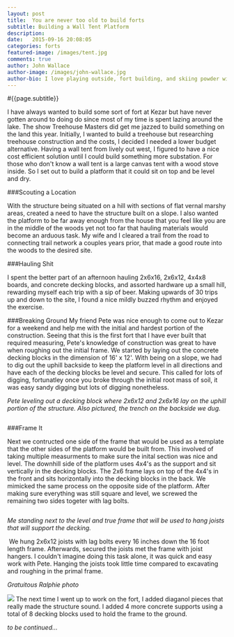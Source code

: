 ```yaml
---
layout: post
title:  You are never too old to build forts
subtitle: Building a Wall Tent Platform
description:
date:   2015-09-16 20:08:05
categories: forts
featured-image: /images/tent.jpg
comments: true
author: John Wallace
author-image: /images/john-wallace.jpg
author-bio: I love playing outside, fort building, and skiing powder with my wife and dog.  Currently a front end devloper at AppNeta.
---
```

#{{page.subtitle}}

I have always wanted to build some sort of fort at Kezar but have never gotten around to doing do since most of my time is spent lazing around the lake. The show Treehouse Masters did get me jazzed to build something on the land this year. Initially, I wanted to build a treehouse but researching treehouse construction and the costs, I decided I needed a lower budget alternative.
Having a wall tent from lively out west, I figured to have a nice cost efficient solution until I could build something more substation.  For those who don't know a wall tent is a large canvas tent with a wood stove inside.  So I set out to build a platform that it could sit on top and be level and dry.

###Scouting a Location

With the structure being situated on a hill with sections of flat vernal marshy areas, created a need to have the structure built on a slope.  I also wanted the platform to be far away enough from the house that you feel like you are in the middle of the woods yet not too far that hauling materials would become an arduous task.  My wife and I cleared a trail from the road to connecting trail network a couples years prior, that made a good route into the woods to the desired site.

###Hauling Shit

I spent the better part of an afternoon hauling 2x6x16, 2x6x12, 4x4x8 boards, and concrete decking blocks, and assorted hardware up a small hill, rewarding myself each trip with a sip of beer.  Making upwards of 30 trips up and down to the site, I found a nice mildly buzzed rhythm and enjoyed the exercise.

###Breaking Ground
My friend Pete was nice enough to come out to Kezar for a weekend and help me with the initial and hardest portion of the construction.  Seeing that this is the first fort that I have ever built that required measuring, Pete's knowledge of construction was great to have when roughing out the initial frame.   We started by laying out the concrete decking blocks in the dimension of 16' x 12'.  With being on a slope, we had to dig out the uphill backside to keep the platform level in all directions and have each of the decking blocks be level and secure.  This called for lots of digging, fortunatley once you broke through the initial root mass of soil, it was easy sandy digging but lots of digging nonetheless.
<img src="/images/fort/fort1.jpg" alt="" class="post-photo">

*Pete leveling out a decking block where 2x6x12 and 2x6x16 lay on the uphill portion of the structure. Also pictured, the trench on the backside we dug.*

<img src="/images/fort/fort2.jpg" alt="" class="post-photo">

###Frame It

Next we contructed one side of the frame that would be used as a template that the other sides of the platform would be built from.  This involved of taking multiple measurments to make sure the inital section was nice and level.  The downhill side of the platform uses 4x4's as the support and sit vertically in the decking blocks.  The 2x6 frame lays on top of the 4x4's in the front and sits horizontally into the decking blocks in the back.  We mimicked the same process on the opposite side of the platform.  After making sure everything was still square and level, we screwed the remaining two sides togeter with lag bolts. 

<img src="/images/fort/fort3.jpg" alt="" class="post-photo">

*Me standing next to the level and true frame that will be used to hang joists that will support the decking.*
<!-- <img src="/images/fort/fort4.jpg" alt="" class="post-photo"> -->
<img src="/images/fort/fort7.jpg" alt="" class="post-photo">
We hung 2x6x12 joists with lag bolts every 16 inches down the 16 foot length frame.  Afterwards, secured the joists met the frame with joist hangers.  I couldn't imagine doing this task alone, it was quick and easy work with Pete.  Hanging the joists took little time compared to excavating and roughing in the primal frame.
<img src="/images/fort/fort6.jpg" alt="" class="post-photo">

*Gratuitous Ralphie photo*
<!-- <img src="/images/fort/fort8.jpg" alt="" class="post-photo"> -->
<img src="/images/fort/fort8.jpg" class="post-photo">
The next time I went up to work on the fort, I added diaganol pieces that really made the structure sound.  I added 4 more concrete supports using a total of 8 decking blocks used to hold the frame to the ground.  

*to be continued...*
